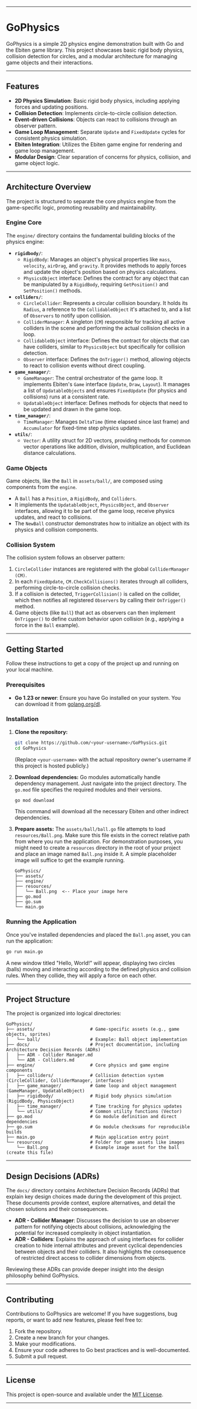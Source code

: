 -----

# GoPhysics

GoPhysics is a simple 2D physics engine demonstration built with Go and the Ebiten game library. This project showcases basic rigid body physics, collision detection for circles, and a modular architecture for managing game objects and their interactions.

-----

## Features

  - **2D Physics Simulation**: Basic rigid body physics, including applying forces and updating positions.
  - **Collision Detection**: Implements circle-to-circle collision detection.
  - **Event-driven Collisions**: Objects can react to collisions through an observer pattern.
  - **Game Loop Management**: Separate `Update` and `FixedUpdate` cycles for consistent physics simulation.
  - **Ebiten Integration**: Utilizes the Ebiten game engine for rendering and game loop management.
  - **Modular Design**: Clear separation of concerns for physics, collision, and game object logic.

-----

## Architecture Overview

The project is structured to separate the core physics engine from the game-specific logic, promoting reusability and maintainability.

### Engine Core

The `engine/` directory contains the fundamental building blocks of the physics engine:

  - **`rigidbody/`**:
      - `RigidBody`: Manages an object's physical properties like `mass`, `velocity`, `airDrag`, and `gravity`. It provides methods to apply forces and update the object's position based on physics calculations.
      - `PhysicsObject` interface: Defines the contract for any object that can be manipulated by a `RigidBody`, requiring `GetPosition()` and `SetPosition()` methods.
  - **`colliders/`**:
      - `CircleCollider`: Represents a circular collision boundary. It holds its `Radius`, a reference to the `CollidableObject` it's attached to, and a list of `Observers` to notify upon collision.
      - `ColliderManager`: A singleton (`CM`) responsible for tracking all active colliders in the scene and performing the actual collision checks in a loop.
      - `CollidableObject` interface: Defines the contract for objects that can have colliders, similar to `PhysicsObject` but specifically for collision detection.
      - `Observer` interface: Defines the `OnTrigger()` method, allowing objects to react to collision events without direct coupling.
  - **`game_manager/`**:
      - `GameManager`: The central orchestrator of the game loop. It implements Ebiten's `Game` interface (`Update`, `Draw`, `Layout`). It manages a list of `UpdatableObjects` and ensures `FixedUpdate` (for physics and collisions) runs at a consistent rate.
      - `UpdatableObject` interface: Defines methods for objects that need to be updated and drawn in the game loop.
  - **`time_manager/`**:
      - `TimeManager`: Manages `DeltaTime` (time elapsed since last frame) and `Accumulator` for fixed-time step physics updates.
  - **`utils/`**:
      - `Vector`: A utility struct for 2D vectors, providing methods for common vector operations like addition, division, multiplication, and Euclidean distance calculations.

### Game Objects

Game objects, like the `Ball` in `assets/ball/`, are composed using components from the `engine`.

  - A `Ball` has a `Position`, a `RigidBody`, and `Colliders`.
  - It implements the `UpdatableObject`, `PhysicsObject`, and `Observer` interfaces, allowing it to be part of the game loop, receive physics updates, and react to collisions.
  - The `NewBall` constructor demonstrates how to initialize an object with its physics and collision components.

### Collision System

The collision system follows an observer pattern:

1.  `CircleCollider` instances are registered with the global `ColliderManager (CM)`.
2.  In each `FixedUpdate`, `CM.CheckCollisions()` iterates through all colliders, performing circle-to-circle collision checks.
3.  If a collision is detected, `TriggerCollision()` is called on the collider, which then notifies all registered `Observers` by calling their `OnTrigger()` method.
4.  Game objects (like `Ball`) that act as observers can then implement `OnTrigger()` to define custom behavior upon collision (e.g., applying a force in the `Ball` example).

-----

## Getting Started

Follow these instructions to get a copy of the project up and running on your local machine.

### Prerequisites

  - **Go 1.23 or newer**: Ensure you have Go installed on your system. You can download it from [golang.org/dl](https://golang.org/dl/).

### Installation

1.  **Clone the repository:**

    ```bash
    git clone https://github.com/<your-username>/GoPhysics.git
    cd GoPhysics
    ```

    (Replace `<your-username>` with the actual repository owner's username if this project is hosted publicly.)

2.  **Download dependencies:**
    Go modules automatically handle dependency management. Just navigate into the project directory. The `go.mod` file specifies the required modules and their versions.

    ```bash
    go mod download
    ```

    This command will download all the necessary Ebiten and other indirect dependencies.

3.  **Prepare assets:**
    The `assets/ball/ball.go` file attempts to load `resources/Ball.png`. Make sure this file exists in the correct relative path from where you run the application. For demonstration purposes, you might need to create a `resources` directory in the root of your project and place an image named `Ball.png` inside it. A simple placeholder image will suffice to get the example running.

    ```
    GoPhysics/
    ├── assets/
    ├── engine/
    ├── resources/
    │   └── Ball.png  <-- Place your image here
    ├── go.mod
    ├── go.sum
    └── main.go
    ```

### Running the Application

Once you've installed dependencies and placed the `Ball.png` asset, you can run the application:

```bash
go run main.go
```

A new window titled "Hello, World\!" will appear, displaying two circles (balls) moving and interacting according to the defined physics and collision rules. When they collide, they will apply a force on each other.

-----

## Project Structure

The project is organized into logical directories:

```
GoPhysics/
├── assets/                     # Game-specific assets (e.g., game objects, sprites)
│   └── ball/                   # Example: Ball object implementation
├── docs/                       # Project documentation, including Architecture Decision Records (ADRs)
│   ├── ADR - Collider Manager.md
│   └── ADR - Colliders.md
├── engine/                     # Core physics and game engine components
│   ├── colliders/              # Collision detection system (CircleCollider, ColliderManager, interfaces)
│   ├── game_manager/           # Game loop and object management (GameManager, UpdatableObject)
│   ├── rigidbody/              # Rigid body physics simulation (RigidBody, PhysicsObject)
│   ├── time_manager/           # Time tracking for physics updates
│   └── utils/                  # Common utility functions (Vector)
├── go.mod                      # Go module definition and direct dependencies
├── go.sum                      # Go module checksums for reproducible builds
├── main.go                     # Main application entry point
└── resources/                  # Folder for game assets like images
    └── Ball.png                # Example image asset for the ball (create this file)
```

-----

## Design Decisions (ADRs)

The `docs/` directory contains Architecture Decision Records (ADRs) that explain key design choices made during the development of this project. These documents provide context, explore alternatives, and detail the chosen solutions and their consequences.

  - **ADR - Collider Manager**: Discusses the decision to use an observer pattern for notifying objects about collisions, acknowledging the potential for increased complexity in object instantiation.
  - **ADR - Colliders**: Explains the approach of using interfaces for collider creation to hide internal attributes and prevent cyclical dependencies between objects and their colliders. It also highlights the consequence of restricted direct access to collider dimensions from objects.

Reviewing these ADRs can provide deeper insight into the design philosophy behind GoPhysics.

-----

## Contributing

Contributions to GoPhysics are welcome\! If you have suggestions, bug reports, or want to add new features, please feel free to:

1.  Fork the repository.
2.  Create a new branch for your changes.
3.  Make your modifications.
4.  Ensure your code adheres to Go best practices and is well-documented.
5.  Submit a pull request.

-----

## License

This project is open-source and available under the [MIT License](https://opensource.org/licenses/MIT).

-----
